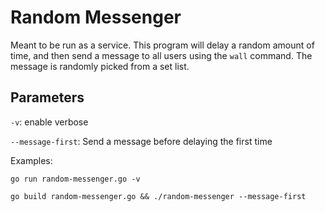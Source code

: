 # Random Messenger

Meant to be run as a service. This program will delay a random amount of time,
and then send a message to all users using the `wall` command.
The message is randomly picked from a set list.
## Parameters

`-v`: enable verbose

`--message-first`: Send a message before delaying the first time

Examples:
```
go run random-messenger.go -v

go build random-messenger.go && ./random-messenger --message-first
```